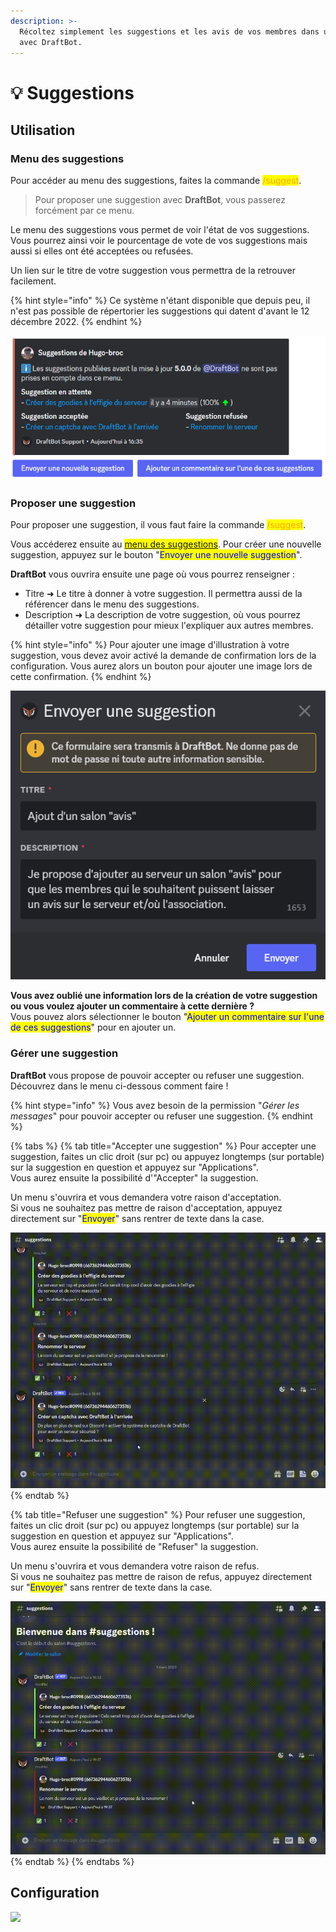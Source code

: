 ```yaml
---
description: >-
  Récoltez simplement les suggestions et les avis de vos membres dans un salon
  avec DraftBot.
---
```


# 💡 Suggestions

## Utilisation
### Menu des suggestions

Pour accéder au menu des suggestions, faites la commande <mark style="color:orange;">/suggest</mark>.
> Pour proposer une suggestion avec **DraftBot**, vous passerez forcément par ce menu.

Le menu des suggestions vous permet de voir l'état de vos suggestions.\
Vous pourrez ainsi voir le pourcentage de vote de vos suggestions mais aussi si elles ont été acceptées ou refusées.

Un lien sur le titre de votre suggestion vous permettra de la retrouver facilement.

{% hint style="info" %}
Ce système n'étant disponible que depuis peu, il n'est pas possible de répertorier les suggestions qui datent d'avant le 12 décembre 2022.
{% endhint %}

![Menu des suggestions](../.gitbook/assets/suggestions/program.png)


### Proposer une suggestion

Pour proposer une suggestion, il vous faut faire la commande <mark style="color:orange;">/suggest</mark>.

Vous accéderez ensuite au <mark style="color:orange;">[menu des suggestions](suggestions.md#menu-des-suggestions)</mark>. Pour créer une nouvelle suggestion, appuyez sur le bouton "<mark style="color:blue;">Envoyer une nouvelle suggestion</mark>".

**DraftBot** vous ouvrira ensuite une page où vous pourrez renseigner :
* Titre ➜ Le titre à donner à votre suggestion. Il permettra aussi de la référencer dans le menu des suggestions.
* Description ➜ La description de votre suggestion, où vous pourrez détailler votre suggestion pour mieux l'expliquer aux autres membres.

{% hint style="info" %}
Pour ajouter une image d'illustration à votre suggestion, vous devez avoir activé la demande de confirmation lors de la configuration.
Vous aurez alors un bouton pour ajouter une image lors de cette confirmation.
{% endhint %}

![Menu de création d'une suggestion](../.gitbook/assets/suggestions/create_a_suggestion.png)

**Vous avez oublié une information lors de la création de votre suggestion ou vous voulez ajouter un commentaire à cette dernière ?**\
Vous pouvez alors sélectionner le bouton "<mark style="color:blue;">Ajouter un commentaire sur l'une de ces suggestions</mark>" pour en ajouter un.


### Gérer une suggestion

**DraftBot** vous propose de pouvoir accepter ou refuser une suggestion.\
Découvrez dans le menu ci-dessous comment faire !

{% hint stype="info" %}
Vous avez besoin de la permission "*Gérer les messages*" pour pouvoir accepter ou refuser une suggestion.
{% endhint %}

{% tabs %}
{% tab title="Accepter une suggestion" %}
Pour accepter une suggestion, faites un clic droit (sur pc) ou appuyez longtemps (sur portable) sur la suggestion en question et appuyez sur "Applications".\
Vous aurez ensuite la possibilité d'"Accepter" la suggestion.

Un menu s'ouvrira et vous demandera votre raison d'acceptation.\
Si vous ne souhaitez pas mettre de raison d'acceptation, appuyez directement sur "<mark style="color:blue;">Envoyer</mark>" sans rentrer de texte dans la case.

![Accepter une suggestion](../.gitbook/assets/suggestions/suggest_accept.gif)
{% endtab %}

{% tab title="Refuser une suggestion" %}
Pour refuser une suggestion, faites un clic droit (sur pc) ou appuyez longtemps (sur portable) sur la suggestion en question et appuyez sur "Applications".\
Vous aurez ensuite la possibilité de "Refuser" la suggestion.

Un menu s'ouvrira et vous demandera votre raison de refus.\
Si vous ne souhaitez pas mettre de raison de refus, appuyez directement sur "<mark style="color:blue;">Envoyer</mark>" sans rentrer de texte dans la case.

![Refuser une suggestion](../.gitbook/assets/suggestions/suggest_refuse.gif)
{% endtab %}
{% endtabs %}

## Configuration



![](<../../.gitbook/assets/suggestions/view.png>)